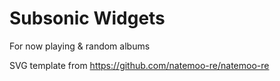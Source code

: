# Subsonic Widgets

For now playing & random albums

SVG template from <https://github.com/natemoo-re/natemoo-re>
